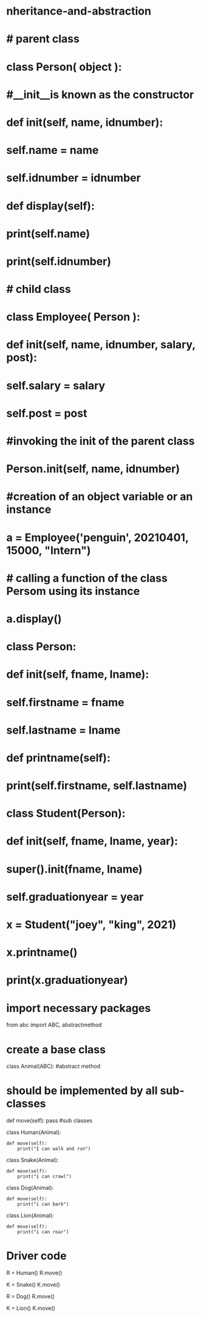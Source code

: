 # nheritance-and-abstraction
# # parent class
# class Person( object ):
#     #__init__is known as the constructor
#     def __init__(self, name, idnumber):
#         self.name = name
#         self.idnumber = idnumber
#     def display(self):
#         print(self.name)
#         print(self.idnumber)

# # child class
# class Employee( Person ):
#     def __init__(self, name, idnumber, salary, post):
#         self.salary = salary
#         self.post = post

#         #invoking the __init__ of the parent class
#         Person.__init__(self, name, idnumber)

# #creation of an object variable or an instance
# a = Employee('penguin', 20210401, 15000, "Intern")

# # calling a function of the class Persom using its instance
# a.display()
# class Person:
#     def __init__(self, fname, lname):
#         self.firstname = fname
#         self.lastname = lname

#     def printname(self):
#         print(self.firstname, self.lastname)

# class Student(Person):
#     def __init__(self, fname, lname, year):
#         super().__init__(fname, lname)
#         self.graduationyear = year

# x = Student("joey", "king", 2021)
# x.printname()
# print(x.graduationyear)
# import necessary packages
from abc import ABC, abstractmethod
# create a base class
class Animal(ABC):
    #abstract method
  # should be implemented by all sub-classes
  def move(self):
    pass
   #sub classes

class Human(Animal):

    def move(self):
        print("I can walk and run")
        
class Snake(Animal):

    def move(self):
        print("i can crawl")

class Dog(Animal):

    def move(self):
        print("i can bark")

class Lion(Animal):

    def move(self):
        print("i can roar")

# Driver code
R = Human()
R.move()

K = Snake()
K.move()

R = Dog()
R.move()

K = Lion()
K.move()
